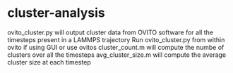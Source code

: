 # cluster-analysis
ovito_cluster.py will output cluster data from OVITO software for all the timesteps present in a LAMMPS trajectory
Run ovito_cluster.py from within ovito if using GUI or use ovitos
cluster_count.m will compute the numbe of clusters over all the timesteps
avg_cluster_size.m will compute the average cluster size at each timestep
